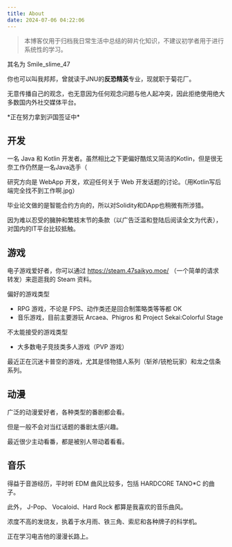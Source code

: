 ```yaml
---
title: About
date: 2024-07-06 04:22:06
---
```

> 本博客仅用于归档我日常生活中总结的碎片化知识，不建议初学者用于进行系统性的学习。

其名为 Smile_slime_47

你也可以叫我邦邦，曾就读于JNU的**反恐精英**专业，现就职于菊花厂。

无意传播自己的观念，也无意因为任何观念问题与他人起冲突，因此拒绝使用绝大多数国内外社交媒体平台。

\*正在努力拿到沪国签证中\*

## 开发

一名 Java 和 Kotlin 开发者。虽然相比之下更偏好酷炫又简洁的Kotlin，但是很无奈工作仍然是一名Java选手（

研究方向是 WebApp 开发，欢迎任何关于 Web 开发话题的讨论。（用Kotlin写后端完全找不到工作啊.jpg）

毕业论文做的是智能合约方向的，所以对Solidity和DApp也稍微有所涉猎。

因为难以忍受的臃肿和繁枝末节的条款（以广告泛滥和登陆后阅读全文为代表），对国内的IT平台比较抵触。

## 游戏

电子游戏爱好者，你可以通过 https://steam.47saikyo.moe/ （一个简单的请求转发）来逛逛我的 Steam 资料。

偏好的游戏类型
- RPG 游戏，不论是 FPS、动作类还是回合制策略类等等都 OK
- 音乐游戏，目前主要游玩 Arcaea、Phigros 和 Project Sekai:Colorful Stage

不太能接受的游戏类型
- 大多数电子竞技类多人游戏（PVP 游戏）

最近正在沉迷卡普空的游戏，尤其是怪物猎人系列（斩斧/铳枪玩家）和龙之信条系列。

## 动漫

广泛的动漫爱好者，各种类型的番剧都会看。

但是一般不会对当红话题的番剧太感兴趣。

最近很少主动看番，都是被别人带动着看看。

## 音乐

得益于音游经历，平时听 EDM 曲风比较多，包括 HARDCORE TANO*C 的曲子。

此外， J-Pop、 Vocaloid、Hard Rock 都算是我喜欢的音乐曲风。

浓度不高的发烧友，执着于水月雨、铁三角、索尼和各种牌子的科学机。

正在学习电吉他的漫漫长路上。